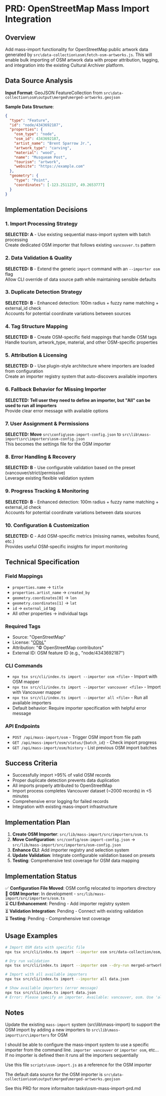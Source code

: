 # PRD: OpenStreetMap Mass Import Integration

## Overview

Add mass-import functionality for OpenStreetMap public artwork data generated by `src\data-collection\osm\fetch-osm-artworks.js`. This will enable bulk importing of OSM artwork data with proper attribution, tagging, and integration into the existing Cultural Archiver platform.

## Data Source Analysis

**Input Format**: GeoJSON FeatureCollection from `src\data-collection\osm\output\merged\merged-artworks.geojson`

**Sample Data Structure**:
```json
{
  "type": "Feature",
  "id": "node/4343692187",
  "properties": {
    "osm_type": "node",
    "osm_id": 4343692187,
    "artist_name": "Brent Sparrow Jr.",
    "artwork_type": "carving",
    "material": "wood",
    "name": "Musqueam Post",
    "tourism": "artwork",
    "website": "https://example.com"
  },
  "geometry": {
    "type": "Point",
    "coordinates": [-123.2511237, 49.2653777]
  }
}
```

## Implementation Decisions

### 1. Import Processing Strategy
**SELECTED: A** - Use existing sequential mass-import system with batch processing  
Create dedicated OSM importer that follows existing `vancouver.ts` pattern

### 2. Data Validation & Quality  
**SELECTED: B** - Extend the generic `import` command with an `--importer osm` flag  
Allow CLI override of data source path while maintaining sensible defaults

### 3. Duplicate Detection Strategy
**SELECTED: B** - Enhanced detection: 100m radius + fuzzy name matching + external_id check  
Accounts for potential coordinate variations between sources

### 4. Tag Structure Mapping
**SELECTED: B** - Create OSM-specific field mappings that handle OSM tags  
Handle tourism, artwork_type, material, and other OSM-specific properties

### 5. Attribution & Licensing
**SELECTED: D** - Use plugin-style architecture where importers are loaded from configuration  
Create an importer registry system that auto-discovers available importers

### 6. Fallback Behavior for Missing Importer
**SELECTED: Tell user they need to define an importer, but "All" can be used to run all importers**  
Provide clear error message with available options

### 7. User Assignment & Permissions
**SELECTED: Move** `src\config\osm-import-config.json` to `src\lib\mass-import\src\importers\osm-config.json`  
This becomes the settings file for the OSM importer

### 8. Error Handling & Recovery
**SELECTED: B** - Use configurable validation based on the preset (vancouver/strict/permissive)  
Leverage existing flexible validation system

### 9. Progress Tracking & Monitoring
**SELECTED: B** - Enhanced detection: 100m radius + fuzzy name matching + external_id check  
Accounts for potential coordinate variations between data sources

### 10. Configuration & Customization
**SELECTED: C** - Add OSM-specific metrics (missing names, websites found, etc.)  
Provides useful OSM-specific insights for import monitoring

## Technical Specification

### Field Mappings

- `properties.name` → `title`
- `properties.artist_name` → `created_by`
- `geometry.coordinates[0]` → `lon`
- `geometry.coordinates[1]` → `lat`
- `id` → `external_id` tag
- All other properties → individual tags

### Required Tags

- Source: "OpenStreetMap"
- License: "[ODbL](https://www.openstreetmap.org/copyright)"
- Attribution: "© OpenStreetMap contributors"
- External ID: OSM feature ID (e.g., "node/4343692187")

### CLI Commands

- `npx tsx src/cli/index.ts import --importer osm <file>` - Import with OSM mapper
- `npx tsx src/cli/index.ts import --importer vancouver <file>` - Import with Vancouver mapper
- `npx tsx src/cli/index.ts import --importer all <file>` - Run all available importers
- Default behavior: Require importer specification with helpful error message

### API Endpoints

- `POST /api/mass-import/osm` - Trigger OSM import from file path
- `GET /api/mass-import/osm/status/{batch_id}` - Check import progress
- `GET /api/mass-import/osm/history` - List previous OSM import batches

## Success Criteria

- Successfully import >95% of valid OSM records
- Proper duplicate detection prevents data duplication
- All imports properly attributed to OpenStreetMap
- Import process completes Vancouver dataset (~2000 records) in <5 minutes
- Comprehensive error logging for failed records
- Integration with existing mass-import infrastructure

## Implementation Plan

1. **Create OSM Importer**: `src/lib/mass-import/src/importers/osm.ts`
2. **Move Configuration**: `src/config/osm-import-config.json` → `src/lib/mass-import/src/importers/osm-config.json`
3. **Enhance CLI**: Add importer registry and selection system
4. **Update Validation**: Integrate configurable validation based on presets
5. **Testing**: Comprehensive test coverage for OSM data mapping

## Implementation Status

✅ **Configuration File Moved**: OSM config relocated to importers directory  
🔄 **OSM Importer**: In development - `src/lib/mass-import/src/importers/osm.ts`  
⏳ **CLI Enhancement**: Pending - Add importer registry system  
⏳ **Validation Integration**: Pending - Connect with existing validation  
⏳ **Testing**: Pending - Comprehensive test coverage

## Usage Examples

```bash
# Import OSM data with specific file
npx tsx src/cli/index.ts import --importer osm src/data-collection/osm/output/merged/merged-artworks.geojson

# Dry run validation
npx tsx src/cli/index.ts import --importer osm --dry-run merged-artworks.geojson

# Import with all available importers
npx tsx src/cli/index.ts import --importer all data.json

# Show available importers (error message)
npx tsx src/cli/index.ts import data.json
# Error: Please specify an importer. Available: vancouver, osm. Use 'all' to run all importers.
```

## Notes

Update the existing `mass-import` system (src\lib\mass-import) to support the OSM import by adding a new importers to `src\lib\mass-import\src\importers` for OSM

I should be able to configure the mass-import system to use a specific importer from the command line. `importer vancouver` or `importer osm`, etc... If no importer is defined then it runs all the importers sequentially 

Use this file `scripts\osm-import.js` as a reference for the OSM importer

The default data source for the OSM importer is `src\data-collection\osm\output\merged\merged-artworks.geojson`

See this PRD for more informaiton tasks\osm-mass-import-prd.md